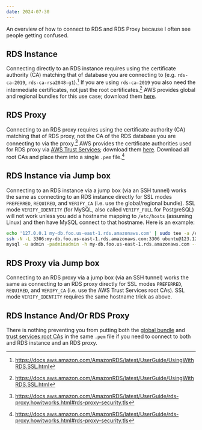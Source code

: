 ```yaml
---
date: 2024-07-30
---
```


An overview of how to connect to RDS and RDS Proxy because I often see people getting confused.

## RDS Instance

Connecting directly to an RDS instance requires using the certificate authority (CA) matching that of database you are connecting to (e.g. `rds-ca-2019`, `rds-ca-rsa2048-g1`).[^rds-with-ssl] If you are using `rds-ca-2019` you also need the intermediate certificates, not just the root certificates.[^rds-with-ssl] AWS provides global and regional bundles for this use case; download them [here](https://docs.aws.amazon.com/AmazonRDS/latest/UserGuide/UsingWithRDS.SSL.html#UsingWithRDS.SSL.CertificatesDownload).

## RDS Proxy

Connecting to an RDS proxy requires using the certificate authority (CA) matching that of RDS proxy, not the CA of the RDS database you are connecting to via the proxy.[^rds-proxy] AWS provides the certificate authorities used for RDS proxy via [AWS Trust Services](https://www.amazontrust.com/repository/); download them [here](https://www.amazontrust.com/repository/). Download all root CAs and place them into a single `.pem` file.[^rds-proxy] 

## RDS Instance via Jump box

Connecting to an RDS instance via a jump box (via an SSH tunnel) works the same as connecting to an RDS instance directly for SSL modes `PREFERRED`, `REQUIRED`, and `VERIFY_CA` (i.e. use the global/regional bundle). SSL mode `VERIFY_IDENTITY` (for MySQL, also called `VERIFY_FULL` for PostgreSQL) will not work unless you add a hostname mapping to `/etc/hosts` (assuming Linux) and then have MySQL connect to that hostname. Here is an example:

```sh
echo '127.0.0.1	my-db.foo.us-east-1.rds.amazonaws.com' | sudo tee -a /etc/hosts
ssh -N -L 3306:my-db.foo.us-east-1.rds.amazonaws.com:3306 ubuntu@123.123.123.123 -i ~/.ssh/my-instance-key.pem &
mysql -u admin -padminadmin -h my-db.foo.us-east-1.rds.amazonaws.com --ssl-mode=VERIFY_IDENTITY --ssl-ca=global-bundle.pem
```

## RDS Proxy via Jump box

Connecting to an RDS proxy via a jump box (via an SSH tunnel) works the same as connecting to an RDS proxy directly for SSL modes `PREFERRED`, `REQUIRED`, and `VERIFY_CA` (i.e. use the AWS Trust Services root CAs). SSL mode `VERIFY_IDENTITY` requires the same hostname trick as above.

## RDS Instance And/Or RDS Proxy

There is nothing preventing you from putting both the [global bundle](https://docs.aws.amazon.com/AmazonRDS/latest/UserGuide/UsingWithRDS.SSL.html#UsingWithRDS.SSL.CertificatesDownload) and [trust services root CAs](https://www.amazontrust.com/repository/) in the same `.pem` file if you need to connect to both and RDS instance and an RDS proxy.

[^rds-with-ssl]: https://docs.aws.amazon.com/AmazonRDS/latest/UserGuide/UsingWithRDS.SSL.html
[^rds-proxy]: https://docs.aws.amazon.com/AmazonRDS/latest/UserGuide/rds-proxy.howitworks.html#rds-proxy-security.tls
[^rds-proxy-init]: During initial creation, RDS proxy may transition a target group between the states `UNAVAILABLE` due to insufficient capacity -> `UNAVAILABLE` due to an internal error -> `AVAILABLE`. Wait up to 20 minutes before concluding the proxy has failed to initialize.
